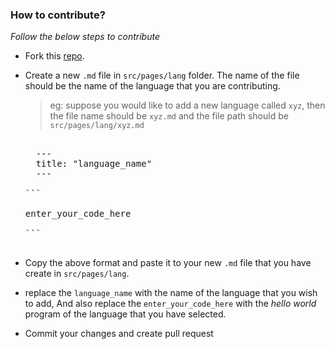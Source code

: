### How to contribute?

_Follow the below steps to contribute_

- Fork this [repo](https://github.com/tonalmathew/hello-world-s).

- Create a new `.md` file in `src/pages/lang` folder. The name of the file should be the name of the language that you are contributing.
  > eg: suppose you would like to add a new language called `xyz`, then the file name should be `xyz.md` and the file path should be `src/pages/lang/xyz.md`

  <pre>
    
    ---
    title: "language_name"
    ---

  ```

  enter_your_code_here

  ```
  
  </pre>

- Copy the above format and paste it to your new `.md` file that you have create in `src/pages/lang`.

- replace the `language_name` with the name of the language that you wish to add,
And also replace the `enter_your_code_here` with the _hello world_ program of the language that you have selected.

- Commit your changes and create pull request

